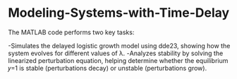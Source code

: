 # Modeling-Systems-with-Time-Delay

The MATLAB code performs two key tasks:

-Simulates the delayed logistic growth model using dde23, showing how the system evolves for different values of λ.
-Analyzes stability by solving the linearized perturbation equation, helping determine whether the equilibrium 
𝑦=1 is stable (perturbations decay) or unstable (perturbations grow).
